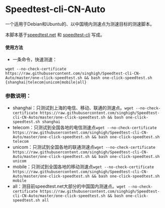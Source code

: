 # Speedtest-cli-CN-Auto

一个适用于Debian和Ubuntu的、以中国境内测速点为测速目标的测速脚本。

本脚本基于[speedtest.net](http://www.speedtest.net) 和 [speedtest-cli](https://github.com/sivel/speedtest-cli) 写成。
#### 使用方法
* 一条命令，快速测速：

``
wget --no-check-certificate https://raw.githubusercontent.com/singhigh/Speedtest-cli-CN-Auto/master/one-click-speedtest.sh && bash one-click-speedtest.sh {shanghai|telecom|unicom|mobile|all}
``

### 参数说明：
* shanghai：只测试到上海的电信、移动、联通的测速点。``wget --no-check-certificate https://raw.githubusercontent.com/singhigh/Speedtest-cli-CN-Auto/master/one-click-speedtest.sh && bash one-click-speedtest.sh shanghai``
* telecom：只测试到全国各地的电信测速点``wget --no-check-certificate https://raw.githubusercontent.com/singhigh/Speedtest-cli-CN-Auto/master/one-click-speedtest.sh && bash one-click-speedtest.sh telecom``
* unicom：只测试到全国各地的联通测速点``wget --no-check-certificate https://raw.githubusercontent.com/singhigh/Speedtest-cli-CN-Auto/master/one-click-speedtest.sh && bash one-click-speedtest.sh unicom``
* mobile：只测试到全国各地的移动测速点``wget --no-check-certificate https://raw.githubusercontent.com/singhigh/Speedtest-cli-CN-Auto/master/one-click-speedtest.sh && bash one-click-speedtest.sh mobile``
* all：测目前speedtest.net大部分的中国国内测速点。``wget --no-check-certificate https://raw.githubusercontent.com/singhigh/Speedtest-cli-CN-Auto/master/one-click-speedtest.sh && bash one-click-speedtest.sh all``

